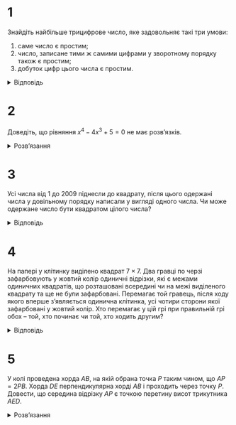 # 1
Знайдіть найбільше трицифрове число, яке задовольняє такі три умови:
1. саме число є простим;
2. число, записане тими ж самими цифрами у зворотному порядку також є простим;
3. добуток цифр цього числа є простим.
<details><summary>Відповідь</summary>
311
<details><summary>Розв’язання</summary>

Оскільки добуток цифр є простим числом, то цифри числа повинні бути 1, 1, $p$, де цифра $p$ утворює просте число. Цифра $p$ не може дорівнювати 7, оскільки тоді це число ділиться на 3 і не є простим. Цифра 2 або 5 може стояти лише у середині. Тим самим отримуємо можливі кандидати – числа 121 та 151. Якщо $p = 3$, то можливі кандидати – числа 113, 131 та 311. Найбільше серед усіх цих чисел – число 311 - підходить.
</details></details>

# 2
Доведіть, що рівняння $x^4 - 4x^3 + 5 = 0$ не має розв’язків.
<details><summary>Розв’язання</summary>

Подамо ліву частину рівняння у вигляді суми двох квадратів: $x^4 - 4x^2 + 4 + 4x^2 - 4x + 1 = 0$ або $(x^2 - 2)^2 + (2x - 1)^2 = 0$. Сума двох квадратів двох виразів може дорівнювати нулю лише за умови, що кожний з них дорівнює нулю, а це очевидно не можливо.
</details>

# 3
Усі числа від 1 до 2009 піднесли до квадрату, після цього одержані числа у довільному порядку написали у вигляді одного числа. Чи може одержане число бути квадратом цілого числа?
<details><summary>Відповідь</summary>
Не може.
<details><summary>Розв’язання</summary>

Розглянемо остачі при діленні на 3. Кожен з квадратів чисел від 1 до 2009 займає певну позицію у великому числі, кожне з них можна подати у вигляді $n_k \cdot 10^2$, а все утворене число є сумою таких доданків. Якщо число $k^2 \equiv 1$ (mod 3), то $n_k \cdot 10^2 \equiv 1$ (mod 3). Як відомо, квадрати при діленні на 3 дають остачу 0, якщо число кратне 3, інакше матимемо остачу 1. Таким чином утворене число при діленні на 3 дає таку ж остачу, як і сума чисел. Маємо, з 2009 чисел є 669 таких, що діляться на 3 та 1340 чисел, які не кратні 3. Таким чином загальна остача дорівнює $1340 \equiv 2$ (mod 3), що для квадратів неможливо. Одержана суперечність завершує доведення.
</details></details>

# 4
На папері у клітинку виділено квадрат $7 \times 7$. Два гравці по черзі зафарбовують у жовтий колір одиничні відрізки, які є межами одиничних квадратів, що розташовані всередині чи на межі виділеного квадрату та ще не були зафарбовані. Перемагає той гравець, після ходу якого вперше з’являється одинична клітинка, усі чотири сторони якої зафарбовані у жовтий колір. Хто перемагає у цій грі при правильній грі обох – той, хто починає чи той, хто ходить другим?
<details><summary>Відповідь</summary>
Той, хто ходить другим.
<details><summary>Розв’язання</summary>

Другий гравець притримується такої стратегії у своїх ходах:
1. якщо він своїм ходом може пофарбувати останню сторону якої-небудь клітини, він це робить і тим самим перемагає;
2. на хід першого другий відповідає центральносиметричним чином.

Таким чином маємо, що
1. гра обов’язково закінчиться перемогою одного з гравців;
2. другий гравець завжди може зробити хід, який задовольняє наведеній вище стратегії.

Якщо припустити, що виграє перший гравець, то він своїм ходом фарбує четвертий відрізок у деякого одиничного квадрата. Припустимо, що це відрізок $AB$ (рис.4). Перед цим був хід другого, він повинен був зафарбувати один з відрізків $BC$, $CD$ та $DA$. Якщо він їх не фарбував, то вони вже зафарбовані, а тому він повинен сам зафарбувати своїм ходом відрізок $AB$ та закінчити гру на попередньому ході. Таким чином, він з своєї стратегії повинен фарбувати один з відрізків $BC$, $CD$ та $DA$. Але це означає, що центрально симетричний квадрат до $A'B'C'D'$ після хода першого має зафарбованими сторони $B'C'$, $C'D'$ та $D'A'$. Тому другий повинен (відповідно до стратегії) зафарбувати відрізок $A'B'$ і виграти гру, а не фарбувати один з відрізків $BC$, $CD$ та $DA$. Неважко переконатись, що й для центрального квадрата стратегія спрацьовує.
</details></details>

# 5
У колі проведена хорда $AB$, на якій обрана точка $P$ таким чином, що $AP = 2PB$. Хорда $DE$ перпендикулярна хорді $AB$ і проходить через точку $P$. Довести, що середина відрізку $AP$ є точкою перетину висот трикутника $AED$.
<details><summary>Розв’язання</summary>

Позначимо через $M$ середину відрізку $AP$. Нехай пряма $EM$ перетинає відрізок $AD$ в точці $Q$. $\triangle MPE = \triangle BPE$ оскільки вони обидва прямокутні, та мають рівні катети. Тому рівними є кути $\angle QAM = \angle DAB = \angle DEB = \angle PEB = \angle PEM$. Оскільки $\angle QMA = \angle EMP$, то трикутники мають по два рівних кути, а тому й треті кути також повинні бути рівними, тобто $\angle AQM = \angle MPE = 90^\circ$, тому $EQ$ і $AP$ – висоти $\triangle ADE$ і точка $M$ – його ортоцентр, що й треба було довести.
</details>